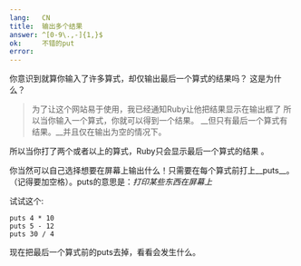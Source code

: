```yaml
---
lang:   CN
title:  输出多个结果
answer: ^[0-9\.,-]{1,}$
ok:     不错的put
error:
---
```



你意识到就算你输入了许多算式，却仅输出最后一个算式的结果吗？
这是为什么？

> 为了让这个网站易于使用，我已经通知Ruby让他把结果显示在输出框了
> 所以当你输入一个算式，你就可以得到一个结果。
> __但只有最后一个算式有结果。__并且仅在输出为空的情况下。

所以当你打了两个或者以上的算式，Ruby只会显示最后一个算式的结果
。

你当然可以自己选择想要在屏幕上输出什么！只需要在每个算式前打上__puts__。（记得要加空格）。puts的意思是：*打印某些东西在屏幕上*

试试这个:

    puts 4 * 10
    puts 5 - 12
    puts 30 / 4

现在把最后一个算式前的puts去掉，看看会发生什么。
